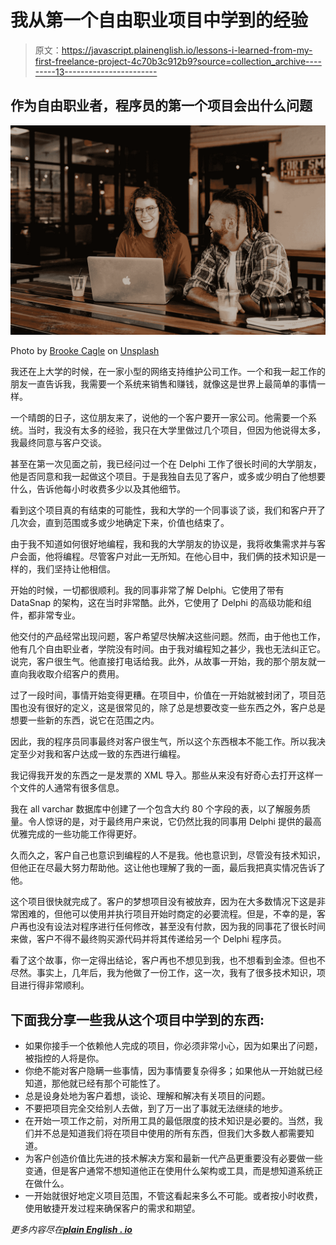 # 我从第一个自由职业项目中学到的经验

> 原文：<https://javascript.plainenglish.io/lessons-i-learned-from-my-first-freelance-project-4c70b3c912b9?source=collection_archive---------13----------------------->

## 作为自由职业者，程序员的第一个项目会出什么问题

![](img/2a5442fe883548bbec70ef5736c6db66.png)

Photo by [Brooke Cagle](https://unsplash.com/@brookecagle?utm_source=medium&utm_medium=referral) on [Unsplash](https://unsplash.com?utm_source=medium&utm_medium=referral)

我还在上大学的时候，在一家小型的网络支持维护公司工作。一个和我一起工作的朋友一直告诉我，我需要一个系统来销售和赚钱，就像这是世界上最简单的事情一样。

一个晴朗的日子，这位朋友来了，说他的一个客户要开一家公司。他需要一个系统。当时，我没有太多的经验，我只在大学里做过几个项目，但因为他说得太多，我最终同意与客户交谈。

甚至在第一次见面之前，我已经问过一个在 Delphi 工作了很长时间的大学朋友，他是否同意和我一起做这个项目。于是我独自去见了客户，或多或少明白了他想要什么，告诉他每小时收费多少以及其他细节。

看到这个项目真的有结束的可能性，我和大学的一个同事谈了谈，我们和客户开了几次会，直到范围或多或少地确定下来，价值也结束了。

由于我不知道如何很好地编程，我和我的大学朋友的协议是，我将收集需求并与客户会面，他将编程。尽管客户对此一无所知。在他心目中，我们俩的技术知识是一样的，我们坚持让他相信。

开始的时候，一切都很顺利。我的同事非常了解 Delphi。它使用了带有 DataSnap 的架构，这在当时非常酷。此外，它使用了 Delphi 的高级功能和组件，都非常专业。

他交付的产品经常出现问题，客户希望尽快解决这些问题。然而，由于他也工作，他有几个自由职业者，学院没有时间。由于我对编程知之甚少，我也无法纠正它。说完，客户很生气。他直接打电话给我。此外，从故事一开始，我的那个朋友就一直向我收取介绍客户的费用。

过了一段时间，事情开始变得更糟。在项目中，价值在一开始就被封闭了，项目范围也没有很好的定义，这是很常见的，除了总是想要改变一些东西之外，客户总是想要一些新的东西，说它在范围之内。

因此，我的程序员同事最终对客户很生气，所以这个东西根本不能工作。所以我决定至少对我和客户达成一致的东西进行编程。

我记得我开发的东西之一是发票的 XML 导入。那些从来没有好奇心去打开这样一个文件的人通常有很多信息。

我在 all varchar 数据库中创建了一个包含大约 80 个字段的表，以了解服务质量。令人惊讶的是，对于最终用户来说，它仍然比我的同事用 Delphi 提供的最高优雅完成的一些功能工作得更好。

久而久之，客户自己也意识到编程的人不是我。他也意识到，尽管没有技术知识，但他正在尽最大努力帮助他。这让他也理解了我的一面，最后我把真实情况告诉了他。

这个项目很快就完成了。客户的梦想项目没有被放弃，因为在大多数情况下这是非常困难的，但他可以使用并执行项目开始时商定的必要流程。但是，不幸的是，客户再也没有设法对程序进行任何修改，甚至没有付款，因为我的同事花了很长时间来做，客户不得不最终购买源代码并将其传递给另一个 Delphi 程序员。

看了这个故事，你一定得出结论，客户再也不想见到我，也不想看到金漆。但也不尽然。事实上，几年后，我为他做了一份工作，这一次，我有了很多技术知识，项目进行得非常顺利。

## **下面我分享一些我从这个项目中学到的东西:**

*   如果你接手一个依赖他人完成的项目，你必须非常小心，因为如果出了问题，被指控的人将是你。
*   你绝不能对客户隐瞒一些事情，因为事情要复杂得多；如果他从一开始就已经知道，那他就已经有那个可能性了。
*   总是设身处地为客户着想，谈论、理解和解决有关项目的问题。
*   不要把项目完全交给别人去做，到了万一出了事就无法继续的地步。
*   在开始一项工作之前，对所用工具的最低限度的技术知识是必要的。当然，我们并不总是知道我们将在项目中使用的所有东西，但我们大多数人都需要知道。
*   为客户创造价值比先进的技术解决方案和最新一代产品更重要没有必要做一些变通，但是客户通常不想知道他正在使用什么架构或工具，而是想知道系统正在做什么。
*   一开始就很好地定义项目范围，不管这看起来多么不可能。或者按小时收费，使用敏捷开发过程来确保客户的需求和期望。

*更多内容尽在*[***plain English . io***](http://plainenglish.io/)